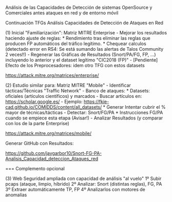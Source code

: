 Análisis de las Capacidades de Detección de sistemas OpenSource y Comerciales antes ataques en red y de entorno móvil

Continuación TFGs Análisis Capacidades de Detección de Ataques en Red

(1) Inicial "Familiarización": Matriz MITRE Enterprise
	- Mejorar los resultados haciendo ajuste de reglas:
		* Rendimiento tras eliminar las reglas que producen FP automáticos del tráfico legítimo.
		* Chequear calculos (detectado error en RS4: Se está sumando las alertas de Talos Community 2 veces!!)
	- Regenerar las Gráficas de Resultados (Snort/PA/FG, FP, ...) incluyendo lo anterior y el dataset legítimo "CIC2018 (FP)"
	- [Pendiente] Efecto de los Preprocesadores: idem otro TFG con estos datasets

https://attack.mitre.org/matrices/enterprise/

(2) Estudio similar para: Matriz MITRE "Mobile"
	- Identificar tácticas/Técnicas "Traffic Network"
	- Banco de ataques:
		* Datasets: oficiales (artículos científicos) y marcados
			- Buscar artículos en: https://scholar.google.es/
			- Ejemplo:	https://fkie-cad.github.io/COMIDDS/content/all_datasets/
		* Generar
		Intentar cubrir el % mayor de técnicas/tácticas
	- Detectar: Snort/FG/PA
		* Instrucciones FG/PA cuando se empiece esta etapa (Avisar!)
	- Analizar Resultados (y comparar con los de la parte Enterprise)

https://attack.mitre.org/matrices/mobile/


Generar GitHub con Resultados:

https://github.com/javgarbor10/Snort-FG-PA-Analisis_Capacidad_deteccion_Ataques_red 



=== Complemento opcional

(3) Web Seguridad ampliada con capacidad de análisis "al vuelo"
	1º Subir pcaps (ataque, limpio, híbrido)
	2º Analizar: Snort (distintas reglas), FG, PA
	3º Extraer automáticamente TP, FP
	4º Analizarlos con motores de anomalías
